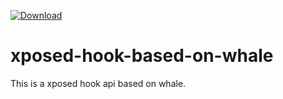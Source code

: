 [ ![Download](https://api.bintray.com/packages/windysha/maven/xposed-on-whale/images/download.svg?version=0.1.1) ](https://bintray.com/windysha/maven/xposed-on-whale/0.1.1/link)

# xposed-hook-based-on-whale
This is a xposed hook api based on whale.
